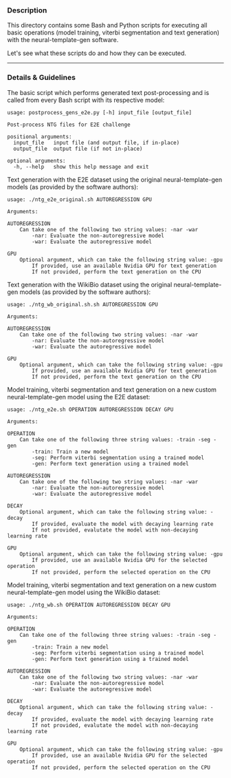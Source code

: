 ### Description
This directory contains some Bash and Python scripts for executing all basic operations (model training, viterbi segmentation and text generation) with the neural-template-gen software.

Let's see what these scripts do and how they can be executed.

---

### Details & Guidelines

The basic script which performs generated text post-processing and is called from every Bash script with its respective model:
```console
usage: postprocess_gens_e2e.py [-h] input_file [output_file]

Post-process NTG files for E2E challenge

positional arguments:
  input_file   input file (and output file, if in-place)
  output_file  output file (if not in-place)

optional arguments:
  -h, --help   show this help message and exit
```


Text generation with the E2E dataset using the original neural-template-gen models (as provided by the software authors):
```console
usage: ./ntg_e2e_original.sh AUTOREGRESSION GPU

Arguments:

AUTOREGRESSION
    Can take one of the following two string values: -nar -war
        -nar: Evaluate the non-autoregressive model
        -war: Evaluate the autoregressive model

GPU
    Optional argument, which can take the following string value: -gpu
        If provided, use an available Nvidia GPU for text generation
        If not provided, perform the text generation on the CPU
```


Text generation with the WikiBio dataset using the original neural-template-gen models (as provided by the software authors):
```console
usage: ./ntg_wb_original.sh.sh AUTOREGRESSION GPU

Arguments:

AUTOREGRESSION
    Can take one of the following two string values: -nar -war
        -nar: Evaluate the non-autoregressive model
        -war: Evaluate the autoregressive model

GPU
    Optional argument, which can take the following string value: -gpu
        If provided, use an available Nvidia GPU for text generation
        If not provided, perform the text generation on the CPU
```


Model training, viterbi segmentation and text generation on a new custom neural-template-gen model using the E2E dataset:
```console
usage: ./ntg_e2e.sh OPERATION AUTOREGRESSION DECAY GPU

Arguments:

OPERATION
    Can take one of the following three string values: -train -seg -gen
        -train: Train a new model
        -seg: Perform viterbi segmentation using a trained model
        -gen: Perform text generation using a trained model

AUTOREGRESSION
    Can take one of the following two string values: -nar -war
        -nar: Evaluate the non-autoregressive model
        -war: Evaluate the autoregressive model

DECAY
    Optional argument, which can take the following string value: -decay
        If provided, evaluate the model with decaying learning rate
        If not provided, evalutate the model with non-decaying learning rate

GPU
    Optional argument, which can take the following string value: -gpu
        If provided, use an available Nvidia GPU for the selected operation
        If not provided, perform the selected operation on the CPU
```


Model training, viterbi segmentation and text generation on a new custom neural-template-gen model using the WikiBio dataset:
```console
usage: ./ntg_wb.sh OPERATION AUTOREGRESSION DECAY GPU

Arguments:

OPERATION
    Can take one of the following three string values: -train -seg -gen
        -train: Train a new model
        -seg: Perform viterbi segmentation using a trained model
        -gen: Perform text generation using a trained model

AUTOREGRESSION
    Can take one of the following two string values: -nar -war
        -nar: Evaluate the non-autoregressive model
        -war: Evaluate the autoregressive model

DECAY
    Optional argument, which can take the following string value: -decay
        If provided, evaluate the model with decaying learning rate
        If not provided, evalutate the model with non-decaying learning rate

GPU
    Optional argument, which can take the following string value: -gpu
        If provided, use an available Nvidia GPU for the selected operation
        If not provided, perform the selected operation on the CPU
```
